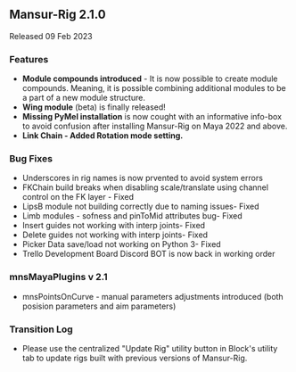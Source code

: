 ## Mansur-Rig 2.1.0
Released 09 Feb 2023

### Features
<ul>
<li><b>Module compounds introduced</b> - It is now possible to create module compounds. Meaning, it is possible combining additional modules to be a part of a new module structure.</li>
<li><b>Wing module</b> (beta) is finally released!</li>
<li><b>Missing PyMel installation</b> is now cought with an informative info-box to avoid confusion after installing Mansur-Rig on Maya 2022 and above.</li>
<li><b>Link Chain - Added Rotation mode setting.</b></li>
</ul>

### Bug Fixes
- Underscores in rig names is now prvented to avoid system errors
- FKChain build breaks when disabling scale/translate using channel control on the FK layer - Fixed
- LipsB module not building correctly due to naming issues- Fixed
- Limb modules - sofness and pinToMid attributes bug- Fixed
- Insert guides not working with interp joints- Fixed
- Delete guides not working with interp joints- Fixed
- Picker Data save/load not working on Python 3- Fixed
- Trello Development Board Discord BOT is now back in working order

### mnsMayaPlugins v 2.1
- mnsPointsOnCurve - manual parameters adjustments introduced (both posision parameters and aim parameters)

### Transition Log
- Please use the centralized "Update Rig" utility button in Block's utility tab to update rigs built with previous versions of Mansur-Rig. 
